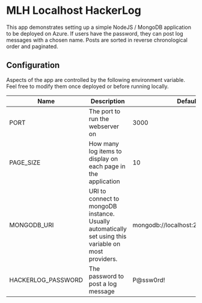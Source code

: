 # MLH Localhost HackerLog

This app demonstrates setting up a simple NodeJS / MongoDB application to be deployed on Azure. If users have the password, they can post log messages with a chosen name. Posts are sorted in reverse chronological order and paginated.

## Configuration
Aspects of the app are controlled by the following environment variable. Feel free to modify them once deployed or before running locally.

| Name  | Description  | Default  |
|---|---|---|
|  PORT | The port to run the webserver on | 3000  |
|  PAGE_SIZE |  How many log items to display on each page in the application |  10 |
|  MONGODB_URI | URI to connect to mongoDB instance. Usually automatically set using this variable on most providers.  |  mongodb://localhost:27017/hackerlog |
| HACKERLOG_PASSWORD | The password to post a log message | P@ssw0rd! |


